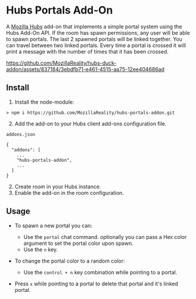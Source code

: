 # Hubs Portals Add-On
A [Mozilla Hubs](https://github.com/mozilla/hubs/) add-on that implements a simple portal system using the Hubs Add-On API. If the room has spawn permissions, any user will be able to spawn portals. The last 2 spawned portals will be linked together. You can travel between two linked portals. Every time a portal is crossed it will print a message with the number of times that it has been crossed.

https://github.com/MozillaReality/hubs-duck-addon/assets/837184/3ebdfb71-e461-4515-aa75-12ee404686ad

## Install
1. Install the node-module:
```
> npm i https://github.com/MozillaReality/hubs-portals-addon.git
```
2. Add the add-on to your Hubs client add-ons configuration file.

`addons.json`
```
{
  "addons": [
    ...
    "hubs-portals-addon", 
    ...
  ]
}
```
2. Create room in your Hubs instance.
3. Enable the add-on in the room configuration.

## Usage
- To spawn a new portal you can:

    * Use the ```portal``` chat command. optionally you can pass a Hex color argument to set the portal color upon spawn.
    * Use the ```n``` key.

- To change the portal color to a random color:

    * Use the ```control + n``` key combination while pointing to a portal.

- Press ```x``` while pointing to a portal to delete that portal and it's linked portal.
